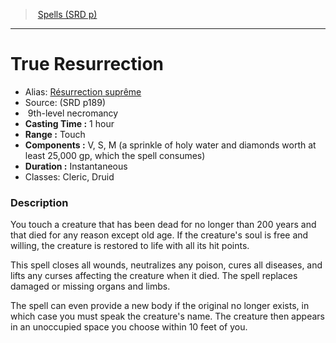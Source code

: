 ﻿> [Spells (SRD p)](srd_spells.md)

---

# True Resurrection

- Alias: [Résurrection suprême](hd_spells_resurrection_supreme.md)
- Source: (SRD p189)
-  9th-level necromancy
- **Casting Time :** 1 hour
- **Range :** Touch
- **Components :** V, S, M (a sprinkle of holy water and diamonds worth at least 25,000 gp, which the spell consumes)
- **Duration :** Instantaneous
- Classes: Cleric, Druid

### Description

You touch a creature that has been dead for no longer than 200 years and that died for any reason except old age. If the creature's soul is free and willing, the creature is restored to life with all its hit points.

This spell closes all wounds, neutralizes any poison, cures all diseases, and lifts any curses affecting the creature when it died. The spell replaces damaged or missing organs and limbs.

The spell can even provide a new body if the original no longer exists, in which case you must speak the creature's name. The creature then appears in an unoccupied space you choose within 10 feet of you.

